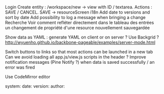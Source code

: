 
Login
Create entity : /workspace/new -> view with ID / textarea. Actions : SAVE / CANCEL. SAVE -> resourceScreen
i18n
Add date to versions and sort by date
Add possibility to log a message when bringing a change
Recherche
Voir comment refléter directement dans le tableau des entrées un changement de propriété d'une resource nouvellement sauvegardée

Show data as YAML : generate YAML on client or on server ?
Use Backgrid ? http://wyuenho.github.io/backbone-pageable/examples/server-mode.html

Switch buttons to links so that most actions can be launched in a new tab
Can we avoid loading all app.js/view.js scripts in the header ?
Improve notification messages (Pine Notify ?) when data is saved successfully / an error was fired

Use CodeMirror editor


system:
  date:
  version:
  author:
